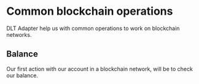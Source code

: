 # Common blockchain operations

DLT Adapter help us with common operations to work on blockchain networks.

## Balance

Our first action with our account in a blockchain network, will be to check our balance.